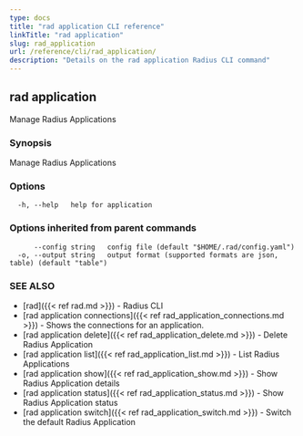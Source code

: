 ```yaml
---
type: docs
title: "rad application CLI reference"
linkTitle: "rad application"
slug: rad_application
url: /reference/cli/rad_application/
description: "Details on the rad application Radius CLI command"
---
```

## rad application

Manage Radius Applications

### Synopsis

Manage Radius Applications

### Options

```
  -h, --help   help for application
```

### Options inherited from parent commands

```
      --config string   config file (default "$HOME/.rad/config.yaml")
  -o, --output string   output format (supported formats are json, table) (default "table")
```

### SEE ALSO

* [rad]({{< ref rad.md >}})	 - Radius CLI
* [rad application connections]({{< ref rad_application_connections.md >}})	 - Shows the connections for an application.
* [rad application delete]({{< ref rad_application_delete.md >}})	 - Delete Radius Application
* [rad application list]({{< ref rad_application_list.md >}})	 - List Radius Applications
* [rad application show]({{< ref rad_application_show.md >}})	 - Show Radius Application details
* [rad application status]({{< ref rad_application_status.md >}})	 - Show Radius Application status
* [rad application switch]({{< ref rad_application_switch.md >}})	 - Switch the default Radius Application

